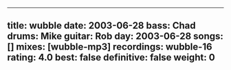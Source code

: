 
---
title: wubble
date: 2003-06-28
bass:	Chad
drums:	Mike
guitar:	Rob
day: 2003-06-28
songs: []
mixes: [wubble-mp3]
recordings: wubble-16
rating: 4.0
best: false
definitive: false
weight: 0
---
